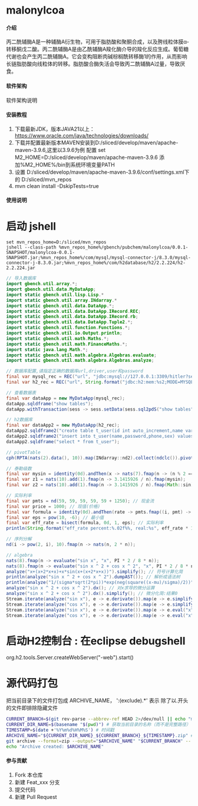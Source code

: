# malonylcoa

#### 介绍
丙二酰辅酶A是一种辅酶A衍生物，可用于脂肪酸和聚酮合成，以及胯线粒体膜α-转移酮戊二酸。丙二酰辅酶A是由乙酰辅酶A羧化酶介导的羧化反应生成。葡萄糖代谢也会产生丙二酰辅酶A。它会变构阻断肉碱棕榈酰转移酶1的作用，从而影响长链脂肪酸向线粒体的转移。脂肪酸合酶失活会导致丙二酰辅酶A过量，导致厌食。

#### 软件架构
软件架构说明


#### 安装教程
1. 下载最新JDK，版本JAVA21以上：https://www.oracle.com/java/technologies/downloads/
2. 下载并配置最新版本MAVEN安装到D:/sliced/develop/maven/apache-maven-3.9.6,这里以3.9.6为例
   配置 set M2_HOME=D:/sliced/develop/maven/apache-maven-3.9.6
   添加%M2_HOME%/bin到系统环境变量PATH 
3. 设置 D:/sliced/develop/maven/apache-maven-3.9.6/conf/settings.xml下的
   <localRepository>D:/sliced/mvn_repos</localRepository>
4. mvn clean install -DskipTests=true 

#### 使用说明

# 启动 jshell
``` batch
set mvn_repos_home=D:/sliced/mvn_repos
jshell --class-path %mvn_repos_home%/gbench/pubchem/malonylcoa/0.0.1-SNAPSHOT/malonylcoa-0.0.1-SNAPSHOT.jar;%mvn_repos_home%/com/mysql/mysql-connector-j/8.3.0/mysql-connector-j-8.3.0.jar;%mvn_repos_home%/com/h2database/h2/2.2.224/h2-2.2.224.jar
```

``` java
// 导入数据库
import gbench.util.array.*;
import gbench.util.data.MyDataApp;
import static gbench.util.lisp.Lisp.*
import static gbench.util.array.INdarray.*
import static gbench.util.data.DataApp.*;
import static gbench.util.data.DataApp.IRecord.REC;
import static gbench.util.data.DataApp.IRecord.rb;
import static gbench.util.data.DataApp.Tuple2.*;
import static gbench.util.function.Functions.*;
import static gbench.util.io.Output.println;
import static gbench.util.math.Maths.*;
import static gbench.util.math.FinanceMaths.*;
import static java.lang.Math.*;
import static gbench.util.math.algebra.Algebras.evaluate;
import static gbench.util.math.algebra.Algebras.analyze;

// 数据库配置,请指定正确的数据库url,driver,user和password
final var mysql_rec = REC("url", "jdbc:mysql://127.0.0.1:3309/hitler?serverTimezone=UTC", "driver", "com.mysql.cj.jdbc.Driver", "user", "root", "password", "123456");
final var h2_rec = REC("url", String.format("jdbc:h2:mem:%s2;MODE=MYSQL;DB_CLOSE_DELAY=-1;database_to_upper=false;", "malonylcoa"), "driver", "org.h2.Driver","user", "root", "password", "123456");

// 查看数据表
final var dataApp = new MyDataApp(mysql_rec);
dataApp.sqldframe("show tables");
dataApp.withTransaction(sess -> sess.setData(sess.sql2pdS("show tables").fmap2(t -> nd(t.toList()))));

// h2数据库
final var dataApp2 = new MyDataApp(h2_rec);
dataApp2.sqldframe2("create table t_user(id int auto_increment,name varchar(128),password varchar(32),phone varchar(64),sex varchar)");
dataApp2.sqldframe2("insert into t_user(name,password,phone,sex) values ('zhangsan','123456','18120751773','man')");
dataApp2.sqldframe("select * from t_user");

// pivotTable
cph(RPTA(nats(2).data(), 10)).map(INdarray::nd2).collect(ndclc()).pivotTable(INdarray::length, nats(10).reverse().head(4).fmap(i -> (Function<INdarray<Integer>, Integer>) nd -> nd.get(i)));

// 泰勒级数
final var mysin = identity(0d).andThen(x -> nats(7).fmap(n -> (n % 2 == 0 ? 1 : -1) * 1d / fact(2 * n + 1) * pow(x, 2 * n + 1)).sum());
final var z1 = nats(10).add(1).fmap(n -> 3.1415926 / n).fmap(mysin);
final var z2 = nats(10).add(1).fmap(n -> 3.1415926 / n).fmap(Math::sin);

// 实际利率
final var pmts = nd(59, 59, 59, 59, 59 + 1250); // 现金流
final var price = 1000; // 现值(价格)
final var formula = identity(0d).andThen(rate -> pmts.fmap((i, pmt) -> pmt * pow(1 + rate, -(1 + i)))).andThen(pvs -> pvs.sum() - price); // 实际利率
final var eps = pow(10, -6); // 最小值
final var eff_rate = bisect(formula, 0d, 1, eps); // 实际利率
println(String.format("eff_rate percent:%.02f%%, real:%s", eff_rate * 100, eff_rate));

// 序列分解
nd(i -> pow(2, i), 10).fmap(n -> nats(n, 2 * n));

// algebra
nats(8).fmap(n -> evaluate("sin x", "x", PI * 2 / 8 * n));
nats(8).fmap(n -> evaluate("sin x ^ 2 + cos x ^ 2", "x", PI * 2 / 8 * n));
analyze("x+(x+2*x+x)+x*sin(x+(x+2*x+x))").simplify(); // 符号计算化简
println(analyze("sin x ^ 2 + cos x ^ 2").dumpAST()); // 解析成语法树
println(analyze("1/(sigma*sqrt(2*pi))*exp(neg(square((x-mu)/sigma)/2))").dumpAST()); // 正态分布概率密度
analyze("sin x ^ 2 + cos x ^ 2").dx(); // 对x求导的微分运算
analyze("sin x ^ 2 + cos x ^ 2").dx().simplify(); // 微分化简:结果0
Stream.iterate(analyze("sin x"), e -> e.derivate()).map(e -> e.simplify()).limit(10).collect(ndclc()); // sin 高阶导数 公式
Stream.iterate(analyze("cos x"), e -> e.derivate()).map(e -> e.simplify()).limit(10).collect(ndclc()); // cos 高阶导数 公式
Stream.iterate(analyze("sin x"), e -> e.derivate()).map(e -> e.eval("x", 0)).limit(10).collect(ndclc()); // sin 高阶导数 数值
Stream.iterate(analyze("cos x"), e -> e.derivate()).map(e -> e.eval("x", 0)).limit(10).collect(ndclc()); // cos 高阶导数 数值

```
# 启动H2控制台 : 在eclipse debugshell
org.h2.tools.Server.createWebServer("-web").start()

# 源代码打包
把当前目录下的文件打包成 ARCHIVE_NAME， ':(exclude).*' 表示 除了以.开头的文件即排除隐藏文件
``` bash
CURRENT_BRANCH=$(git rev-parse --abbrev-ref HEAD 2>/dev/null || echo "main") # 获取当前分支名称，如果失败则使用默认值 "main"
CURRENT_DIR_NAME=$(basename "$(pwd)") # 获取当前目录的名称（而不是完整路径）
TIMESTAMP=$(date +'%Y%m%d%H%M%S') # 时间戳
ARCHIVE_NAME="${CURRENT_DIR_NAME}_${CURRENT_BRANCH}_${TIMESTAMP}.zip" # 设置 ARCHIVE_NAME 变量，仅包含目录名称和分支名称
git archive --format=zip --output="$ARCHIVE_NAME" "$CURRENT_BRANCH" -- . ':(exclude).*'
echo "Archive created: $ARCHIVE_NAME"
```

#### 参与贡献

1.  Fork 本仓库
2.  新建 Feat_xxx 分支
3.  提交代码
4.  新建 Pull Request
